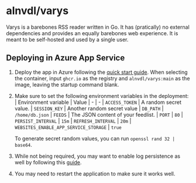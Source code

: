 # alnvdl/varys

Varys is a barebones RSS reader written in Go. It has (pratically) no external
dependencies and provides an equally barebones web experience. It is meant to
be self-hosted and used by a single user.

## Deploying in Azure App Service

1. Deploy the app in Azure following the [quick start guide](https://learn.microsoft.com/en-us/azure/app-service/quickstart-custom-container?tabs=dotnet&pivots=container-linux-azure-portal).
   When selecting the container, input `ghcr.io` as the registry and `alnvdl/varys:main` as the image, leaving the startup command blank.

2. Make sure to set the following environment variables in the deployment:
   | Environment variable                  | Value
   | -                                     | -
   | `ACCESS_TOKEN`                        | A random secret value.
   | `SESSION_KEY`                         | Another random secret value
   | `DB_PATH`                             | `/home/db.json`
   | `FEEDS`                               | The JSON content of your feedlist.
   | `PORT`                                | `80`
   | `PERSIST_INTERVAL`                    | `15m`
   | `REFRESH_INTERVAL`                    | `20m`
   | `WEBSITES_ENABLE_APP_SERVICE_STORAGE` | `true`

   To generate secret random values, you can run `openssl rand 32 | base64`.

3. While not being required, you may want to enable log persistence as well by following this [guide](https://learn.microsoft.com/en-us/azure/app-service/troubleshoot-diagnostic-logs#enable-application-logging-linuxcontainer).

4. You may need to restart the application to make sure it works well.

